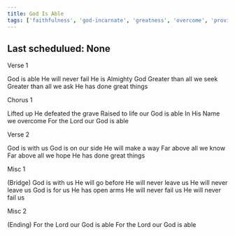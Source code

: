 ```yaml
---
title: God Is Able
tags: ['faithfulness', 'god-incarnate', 'greatness', 'overcome', 'provision', 'resurrection', 'sustainer', 'victory']
---
```


## Last schedulued: None          

Verse 1

God is able
He will never fail
He is Almighty God
Greater than all we seek
Greater than all we ask
He has done great things

Chorus 1

Lifted up He defeated the grave
Raised to life our God is able
In His Name we overcome
For the Lord our God is able

Verse 2

God is with us
God is on our side
He will make a way
Far above all we know
Far above all we hope
He has done great things

Misc 1

(Bridge)
God is with us
He will go before
He will never leave us
He will never leave us
God is for us
He has open arms
He will never fail us
He will never fail us

Misc 2

(Ending)
For the Lord our God is able
For the Lord our God is able
